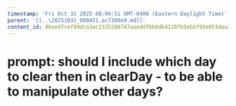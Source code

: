 ```yaml
---
timestamp: 'Fri Oct 31 2025 08:04:51 GMT-0400 (Eastern Daylight Time)'
parent: '[[..\20251031_080451.ac7389e9.md]]'
content_id: 9bee47cef99dca3ac2335280747aaeddfbb8db4120fb5ebb793e653daa222d01
---
```


# prompt: should I include which day to clear then in clearDay - to be able to manipulate other days?
